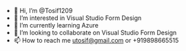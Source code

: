 - 👋 Hi, I’m @Tosif1209
- 👀 I’m interested in Visual Studio Form Design
- 🌱 I’m currently learning Azure 
- 💞️ I’m looking to collaborate on Visual Studio Form Design
- 📫 How to reach me utosif@gmail.com or +919898665515

<!---
Tosif1209/Tosif1209 is a ✨ special ✨ repository because its `README.md` (this file) appears on your GitHub profile.
You can click the Preview link to take a look at your changes.
--->

